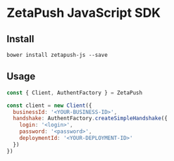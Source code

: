 # ZetaPush JavaScript SDK

## Install

```console
bower install zetapush-js --save
```

## Usage

```javascript
const { Client, AuthentFactory } = ZetaPush

const client = new Client({
  businessId: '<YOUR-BUSINESS-ID>',
  handshake: AuthentFactory.createSimpleHandshake({
    login: '<login>',
    password: '<password>',
    deploymentId: '<YOUR-DEPLOYMENT-ID>'
  })
})
```
